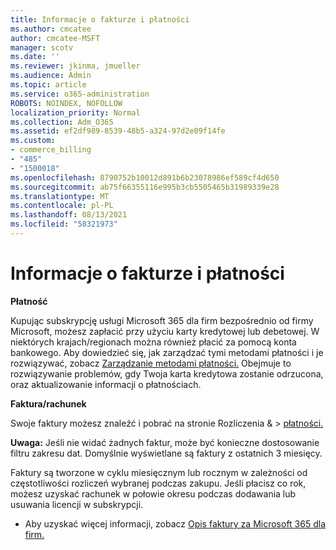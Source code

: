 ```yaml
---
title: Informacje o fakturze i płatności
ms.author: cmcatee
author: cmcatee-MSFT
manager: scotv
ms.date: ''
ms.reviewer: jkinma, jmueller
ms.audience: Admin
ms.topic: article
ms.service: o365-administration
ROBOTS: NOINDEX, NOFOLLOW
localization_priority: Normal
ms.collection: Adm_O365
ms.assetid: ef2df989-8539-48b5-a324-97d2e09f14fe
ms.custom:
- commerce_billing
- "485"
- "1500018"
ms.openlocfilehash: 8790752b10012d891b6b23078986ef589cf4d650
ms.sourcegitcommit: ab75f66355116e995b3cb5505465b31989339e28
ms.translationtype: MT
ms.contentlocale: pl-PL
ms.lasthandoff: 08/13/2021
ms.locfileid: "58321973"
---
```

# <a name="invoice-and-payment-information"></a>Informacje o fakturze i płatności

**Płatność**

Kupując subskrypcję usługi Microsoft 365 dla firm bezpośrednio od firmy Microsoft, możesz zapłacić przy użyciu karty kredytowej lub debetowej.  W niektórych krajach/regionach można również płacić za pomocą konta bankowego.  Aby dowiedzieć się, jak zarządzać tymi metodami płatności i je rozwiązywać, zobacz [Zarządzanie metodami płatności.](https://docs.microsoft.com/microsoft-365/commerce/billing-and-payments/manage-payment-methods) Obejmuje to rozwiązywanie problemów, gdy Twoja karta kredytowa zostanie odrzucona, oraz aktualizowanie informacji o płatnościach.

**Faktura/rachunek**

Swoje faktury możesz znaleźć i pobrać na stronie Rozliczenia &  >  [płatności.](https://go.microsoft.com/fwlink/p/?linkid=848039)  

**Uwaga:** Jeśli nie widać żadnych faktur, może być konieczne dostosowanie filtru zakresu dat.  Domyślnie wyświetlane są faktury z ostatnich 3 miesięcy.

Faktury są tworzone w cyklu miesięcznym lub rocznym w zależności od częstotliwości rozliczeń wybranej podczas zakupu.  Jeśli płacisz co rok, możesz uzyskać rachunek w połowie okresu podczas dodawania lub usuwania licencji w subskrypcji.

- Aby uzyskać więcej informacji, zobacz [Opis faktury za Microsoft 365 dla firm.](https://docs.microsoft.com/microsoft-365/commerce/billing-and-payments/understand-your-invoice2)